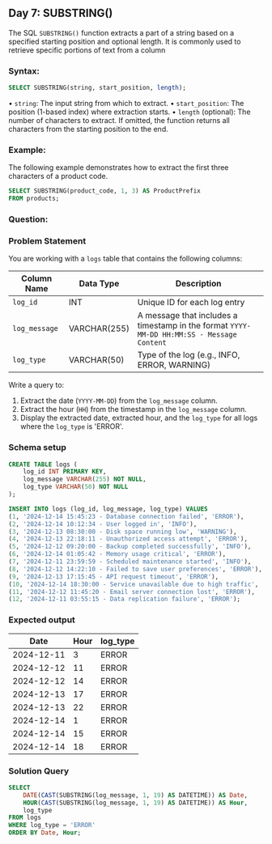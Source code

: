 ## Day 7: SUBSTRING() 

The SQL `SUBSTRING()` function extracts a part of a string based on a specified starting position and optional length. It is commonly used to retrieve specific portions of text from a column

### Syntax:

```sql
SELECT SUBSTRING(string, start_position, length); 
```
• `string`: The input string from which to extract. 
• `start_position`: The position (1-based index) where extraction starts. 
• `length` (optional): The number of characters to extract. If omitted, the function returns all characters from the starting position to the end. 

### Example:

The following example demonstrates how to extract the first three characters of a product code.

```sql
SELECT SUBSTRING(product_code, 1, 3) AS ProductPrefix 
FROM products; 
```

### Question:

### Problem Statement

You are working with a `logs` table that contains the following columns:  

| Column Name  | Data Type   | Description                                                                               |  
|--------------|-------------|-------------------------------------------------------------------------------------------|  
| `log_id`     | INT         | Unique ID for each log entry                                                              |  
| `log_message`| VARCHAR(255)| A message that includes a timestamp in the format `YYYY-MM-DD HH:MM:SS - Message Content` |  
| `log_type`   | VARCHAR(50) | Type of the log (e.g., INFO, ERROR, WARNING)                                              |  

Write a query to:  
1. Extract the date (`YYYY-MM-DD`) from the `log_message` column.  
2. Extract the hour (`HH`) from the timestamp in the `log_message` column.  
3. Display the extracted date, extracted hour, and the `log_type` for all logs where the `log_type` is 'ERROR'.  

### Schema setup

```sql
CREATE TABLE logs (  
    log_id INT PRIMARY KEY,  
    log_message VARCHAR(255) NOT NULL,  
    log_type VARCHAR(50) NOT NULL  
);  

INSERT INTO logs (log_id, log_message, log_type) VALUES  
(1, '2024-12-14 15:45:23 - Database connection failed', 'ERROR'),  
(2, '2024-12-14 10:12:34 - User logged in', 'INFO'),  
(3, '2024-12-13 08:30:00 - Disk space running low', 'WARNING'),  
(4, '2024-12-13 22:18:11 - Unauthorized access attempt', 'ERROR'),  
(5, '2024-12-12 09:20:00 - Backup completed successfully', 'INFO'),  
(6, '2024-12-14 01:05:42 - Memory usage critical', 'ERROR'),  
(7, '2024-12-11 23:59:59 - Scheduled maintenance started', 'INFO'),  
(8, '2024-12-12 14:22:10 - Failed to save user preferences', 'ERROR'),  
(9, '2024-12-13 17:15:45 - API request timeout', 'ERROR'),  
(10, '2024-12-14 18:30:00 - Service unavailable due to high traffic', 'ERROR'),  
(11, '2024-12-12 11:45:20 - Email server connection lost', 'ERROR'),  
(12, '2024-12-11 03:55:15 - Data replication failure', 'ERROR');  
```

### Expected output

| Date       | Hour | log_type |
|------------|------|----------|
| 2024-12-11 | 3    | ERROR    |
| 2024-12-12 | 11   | ERROR    |
| 2024-12-12 | 14   | ERROR    |
| 2024-12-13 | 17   | ERROR    |
| 2024-12-13 | 22   | ERROR    |
| 2024-12-14 | 1    | ERROR    |
| 2024-12-14 | 15   | ERROR    |
| 2024-12-14 | 18   | ERROR    |

### Solution Query

```sql
SELECT
    DATE(CAST(SUBSTRING(log_message, 1, 19) AS DATETIME)) AS Date,
    HOUR(CAST(SUBSTRING(log_message, 1, 19) AS DATETIME)) AS Hour,
    log_type
FROM logs
WHERE log_type = 'ERROR'
ORDER BY Date, Hour;
```
